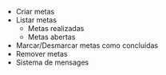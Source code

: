 - Criar metas
- Listar metas 
    - Metas realizadas
    - Metas abertas
- Marcar/Desmarcar metas como concluídas
- Remover metas
- Sistema de mensages